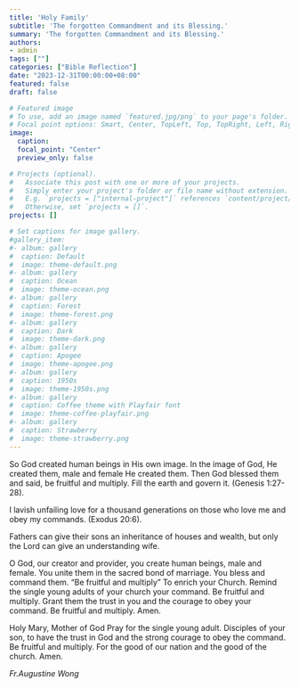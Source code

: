 ```yaml
---
title: 'Holy Family'
subtitle: 'The forgotten Commandment and its Blessing.'
summary: 'The forgotten Commandment and its Blessing.'
authors:
- admin
tags: [""]
categories: ["Bible Reflection"]
date: "2023-12-31T00:00:00+08:00"
featured: false
draft: false

# Featured image
# To use, add an image named `featured.jpg/png` to your page's folder.
# Focal point options: Smart, Center, TopLeft, Top, TopRight, Left, Right, BottomLeft, Bottom, BottomRight
image:
  caption:
  focal_point: "Center"
  preview_only: false

# Projects (optional).
#   Associate this post with one or more of your projects.
#   Simply enter your project's folder or file name without extension.
#   E.g. `projects = ["internal-project"]` references `content/project/deep-learning/index.md`.
#   Otherwise, set `projects = []`.
projects: []

# Set captions for image gallery.
#gallery_item:
#- album: gallery
#  caption: Default
#  image: theme-default.png
#- album: gallery
#  caption: Ocean
#  image: theme-ocean.png
#- album: gallery
#  caption: Forest
#  image: theme-forest.png
#- album: gallery
#  caption: Dark
#  image: theme-dark.png
#- album: gallery
#  caption: Apogee
#  image: theme-apogee.png
#- album: gallery
#  caption: 1950s
#  image: theme-1950s.png
#- album: gallery
#  caption: Coffee theme with Playfair font
#  image: theme-coffee-playfair.png
#- album: gallery
#  caption: Strawberry
#  image: theme-strawberry.png
---
```

So God created human beings in His own image.
In the image of God, He created them, male and female He created them.
Then God blessed them and said, be fruitful and multiply.
Fill the earth and govern it. (Genesis 1:27-28).

I lavish unfailing love for a thousand generations on those who love me and obey my commands. (Exodus 20:6).

Fathers can give their sons an inheritance of houses and wealth, but only the Lord can give an understanding wife.

O God, our creator and provider, you create human beings, male and female. You unite them in the sacred bond of marriage.
You bless and command them. 
“Be fruitful and multiply” 
To enrich your Church.
Remind the single young adults of your church your command. 
Be fruitful and multiply.
Grant them the trust in you and the courage to obey your command.
Be fruitful and multiply. Amen.

Holy Mary, Mother of God
Pray for the single young adult. Disciples of your son, to have the trust in God and the strong courage to obey the command. Be fruitful and multiply. For the good of our nation and the good of the church. Amen.

_Fr.Augustine Wong_